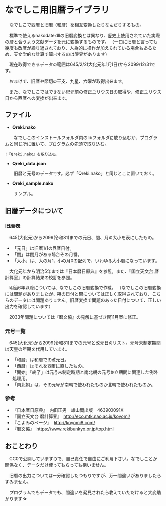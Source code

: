 # なでしこ用旧暦ライブラリ
　なでしこで西暦と旧暦（和暦）を相互変換したりなんだりするもの。

　標準で使えるnakodate.dllの旧暦変換とは異なり、歴史上使用されていた実際の暦と合うよう文献データを元に変換するものです。
（一口に旧暦と言っても幾度も改暦が繰り返されており、人為的に操作が加えられている場合もあるため、天文学的な計算で算出するのは限界があります）

　現在取得できるデータの範囲は645/2/2(大化元年1月1日)から2099/12/31です。

　おまけで、旧暦や節切の干支、九星、六曜が取得出来ます。

　また、なでしこではできない紀元前の修正ユリウス日の取得や、修正ユリウス日から西暦への変換が出来ます。

## ファイル

- **Qreki.nako**

　　なでしこのインストールフォルダ内のlibフォルダに放り込むか、プログラムと同じ所に置いて、プログラムの先頭で取り込む。
 
```
!『Qreki.nako』を取り込む。
```
 
- **Qreki_data.json**
 
　　旧暦と元号のデータです。必ず「Qreki.nako」と同じとこに置いておく。 
 
- **Qreki_sample.nako**

　　サンプル。

## 旧暦データについて

### 旧暦表

　645(大化元)から2099(令和81)までの元日、閏、月の大小を表にしたもの。

- 「元日」は旧暦1/1の西暦日付。
- 「閏」は閏月がある場合その月番。
- 「大小」は、大の月1、小の月0の配列で、いわゆる大小暦になっています。

　大化元年から明治5年までは『日本暦日原典』を参照。また、『国立天文台 暦計算室』の計算結果の校訂を参照。

　明治6年以降については、なでしこの旧暦変換で作成。
 （なでしこの旧暦変換には問題がありましたが、朔の日付と閏については正しく取得されており、こちらのデータには問題ありません。旧暦変換で問題のあった日付について、正しい出力を確認しています）

　2033年問題については『暦文協』の見解に基づき閏11月案に修正。

### 元号一覧

　645(大化元)から2099(令和81)までの元号と改元日のリスト。元号未制定期間は天皇の年期を代用しています。

- 「和暦」は和暦での改元日。
- 「西暦」はそれを西暦に直したもの。
- 「開始」「終了」は元号未制定時期と南北朝の元号並立期間に関連した例外処理用。
- 「南北朝」は、その元号が南朝で使われたものか北朝で使われたものか。

### 参考
- 『日本暦日原典』　内田正男　雄山閣出版　463900091X
- 『国立天文台 暦計算室』　http://eco.mtk.nao.ac.jp/koyomi/
- 『こよみのページ』　http://koyomi8.com/
- 『暦文協』　https://www.rekibunkyo.or.jp/top.html

## おことわり

　CC0で公開していますので、自己責任で自由にご利用下さい。なでしことか関係なく、データだけ使ってもらっても構いません。

　旧暦の出力については十分確認したつもりですが、万一間違いがありましたらすみません。
 
　プログラムでもデータでも、間違いを発見されたら教えていただけると大変助かります☆
